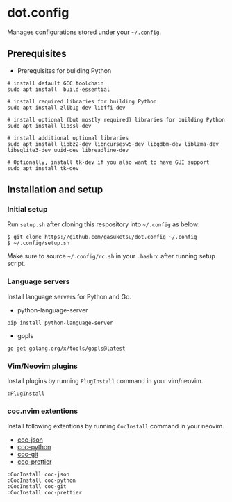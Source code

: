 # dot.config
Manages configurations stored under your `~/.config`.

## Prerequisites

* Prerequisites for building Python
```
# install default GCC toolchain
sudo apt install  build-essential

# install required libraries for building Python
sudo apt install zlib1g-dev libffi-dev

# install optional (but mostly required) libraries for building Python
sudo apt install libssl-dev

# install additional optional libraries
sudo apt install libbz2-dev libncursesw5-dev libgdbm-dev liblzma-dev libsqlite3-dev uuid-dev libreadline-dev

# Optionally, install tk-dev if you also want to have GUI support
sudo apt install tk-dev
```

## Installation and setup

### Initial setup

Run `setup.sh` after cloning this respository into `~/.config` as below:

```
$ git clone https://github.com/gasuketsu/dot.config ~/.config
$ ~/.config/setup.sh
```

Make sure to source `~/.config/rc.sh` in your `.bashrc` after running setup script.

### Language servers

Install language servers for Python and Go.

* python-language-server
```
pip install python-language-server
```

* gopls
```
go get golang.org/x/tools/gopls@latest
```

### Vim/Neovim plugins

Install plugins by running ``PlugInstall`` command in your vim/neovim.

```
:PlugInstall
```

### coc.nvim extentions

Install following extentions by running ``CocInstall`` command in your neovim.

* [coc-json](https://github.com/neoclide/coc-json)
* [coc-python](https://github.com/neoclide/coc-python)
* [coc-git](https://github.com/neoclide/coc-git)
* [coc-prettier](https://github.com/neoclide/coc-prettier)

```
:CocInstall coc-json
:CocInstall coc-python
:CocInstall coc-git
:CocInstall coc-prettier
```

